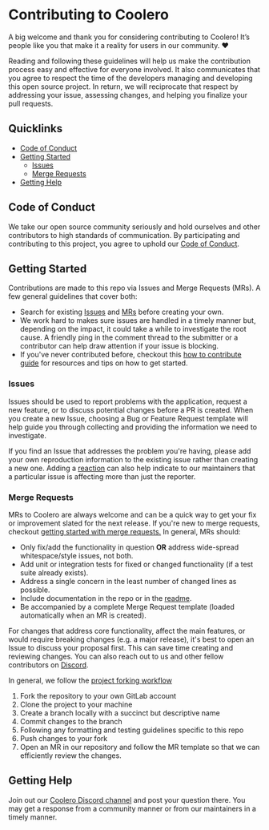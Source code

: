 # Contributing to Coolero

A big welcome and thank you for considering contributing to Coolero! It’s people like you that make it a reality for
users in our community. :heart:

Reading and following these guidelines will help us make the contribution process easy and effective for everyone
involved. It also communicates that you agree to respect the time of the developers managing and developing this open
source project. In return, we will reciprocate that respect by addressing your issue, assessing changes, and helping
you finalize your pull requests.

## Quicklinks

* [Code of Conduct](#code-of-conduct)
* [Getting Started](#getting-started)
    * [Issues](#issues)
    * [Merge Requests](#merge-requests)
* [Getting Help](#getting-help)

## Code of Conduct

We take our open source community seriously and hold ourselves and other contributors to high standards of
communication. By participating and contributing to this project, you agree to uphold
our [Code of Conduct](https://gitlab.com/coolero/coolero/-/blob/main/CODE_OF_CONDUCT.md).

## Getting Started

Contributions are made to this repo via Issues and Merge Requests (MRs). A few general guidelines that cover both:

- Search for existing [Issues](https://gitlab.com/coolero/coolero/-/issues)
  and [MRs](https://gitlab.com/coolero/coolero/-/merge_requests) before creating your own.
- We work hard to makes sure issues are handled in a timely manner but, depending on the impact, it could take a while
  to investigate the root cause. A friendly ping in the comment thread to the submitter or a contributor can help draw
  attention if your issue is blocking.
- If you've never contributed before,
  checkout this [how to contribute guide](https://opensource.guide/how-to-contribute/) for
  resources and tips on how to get started.

### Issues

Issues should be used to report problems with the application, request a new feature, or to discuss potential changes
before a PR is created. When you create a new Issue, choosing a Bug or Feature Request template will help guide you
through collecting and providing the information we need to investigate.

If you find an Issue that addresses the problem you're having, please add your own reproduction information to the
existing issue rather than creating a new one. Adding
a [reaction](https://github.blog/2016-03-10-add-reactions-to-pull-requests-issues-and-comments/) can also help indicate
to our maintainers that a particular issue is affecting more than just the reporter.

### Merge Requests

MRs to Coolero are always welcome and can be a quick way to get your fix or improvement slated for the next release. If
you're new to merge requests,
checkout [getting started with merge requests.](https://docs.gitlab.com/ee/user/project/merge_requests/getting_started.html)
In general, MRs should:

- Only fix/add the functionality in question **OR** address wide-spread whitespace/style issues, not both.
- Add unit or integration tests for fixed or changed functionality (if a test suite already exists).
- Address a single concern in the least number of changed lines as possible.
- Include documentation in the repo or in the [readme](https://gitlab.com/coolero/coolero/-/blob/main/README.md).
- Be accompanied by a complete Merge Request template (loaded automatically when an MR is created).

For changes that address core functionality, affect the main features, or would require breaking changes (e.g. a major
release), it's best to open an Issue to discuss your proposal first. This can save time creating and reviewing changes.
You can also reach out to us and other fellow contributors on [Discord](https://discord.gg/MbcgUFAfhV).

In general, we follow
the [project forking workflow](https://docs.gitlab.com/ee/user/project/repository/forking_workflow.html)

1. Fork the repository to your own GitLab account
2. Clone the project to your machine
3. Create a branch locally with a succinct but descriptive name
4. Commit changes to the branch
5. Following any formatting and testing guidelines specific to this repo
6. Push changes to your fork
7. Open an MR in our repository and follow the MR template so that we can efficiently review the changes.

## Getting Help

Join out our [Coolero Discord channel](https://discord.gg/MbcgUFAfhV) and post your question there. You may get a
response from a community manner or from our maintainers in a timely manner.